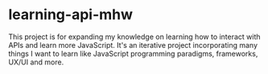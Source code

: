 # learning-api-mhw
This project is for expanding my knowledge on learning how to interact with APIs and learn more JavaScript. It's an iterative project incorporating many things I want to learn like JavaScript programming paradigms, frameworks, UX/UI and more.
